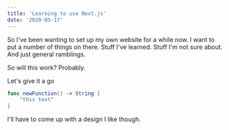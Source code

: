 ```yaml
---
title: 'Learning to use Next.js'
date: '2020-05-17'
---
```


So I've been wanting to set up my own website for a while now. I want to put a number of things on there. Stuff I've learned. Stuff I'm not sure about. And just general ramblings.

So will this work? Probably.

Let's give it a go

```swift
func newFunction() -> String {
    "this text"
}
```

I'll have to come up with a design I like though.
